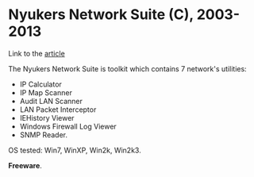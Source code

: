# Nyukers Network Suite (C), 2003-2013
Link to the [article](http://nyuk.narod.ru/soft.html)

The Nyukers Network Suite is toolkit which contains 7 network's utilities:

- IP Calculator 
- IP Map Scanner
- Audit LAN Scanner
- LAN Packet Interceptor
- IEHistory Viewer
- Windows Firewall Log Viewer
- SNMP Reader. 

OS tested: Win7, WinXP, Win2k, Win2k3.

**Freeware**.
